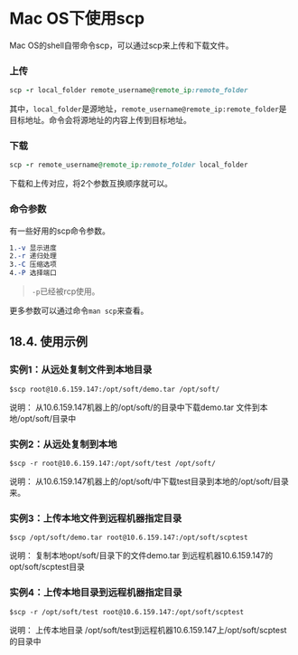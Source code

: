 # Mac OS下使用scp

Mac OS的shell自带命令scp，可以通过scp来上传和下载文件。

### 上传

```ruby
scp -r local_folder remote_username@remote_ip:remote_folder
```

其中，`local_folder`是源地址，`remote_username@remote_ip:remote_folder`是目标地址。命令会将源地址的内容上传到目标地址。

### 下载

```ruby
scp -r remote_username@remote_ip:remote_folder local_folder 
```

下载和上传对应，将2个参数互换顺序就可以。

### 命令参数

有一些好用的scp命令参数。

```css
1.-v 显示进度
2.-r 递归处理
3.-C 压缩选项
4.-P 选择端口
```

> `-p`已经被rcp使用。

更多参数可以通过命令`man scp`来查看。

## 18.4. 使用示例

### 实例1：从远处复制文件到本地目录

```
$scp root@10.6.159.147:/opt/soft/demo.tar /opt/soft/
```

说明： 从10.6.159.147机器上的/opt/soft/的目录中下载demo.tar 文件到本地/opt/soft/目录中

### 实例2：从远处复制到本地

```
$scp -r root@10.6.159.147:/opt/soft/test /opt/soft/
```

说明： 从10.6.159.147机器上的/opt/soft/中下载test目录到本地的/opt/soft/目录来。

### 实例3：上传本地文件到远程机器指定目录

```
$scp /opt/soft/demo.tar root@10.6.159.147:/opt/soft/scptest
```

说明： 复制本地opt/soft/目录下的文件demo.tar 到远程机器10.6.159.147的opt/soft/scptest目录

### 实例4：上传本地目录到远程机器指定目录

```
$scp -r /opt/soft/test root@10.6.159.147:/opt/soft/scptest
```

说明： 上传本地目录 /opt/soft/test到远程机器10.6.159.147上/opt/soft/scptest的目录中